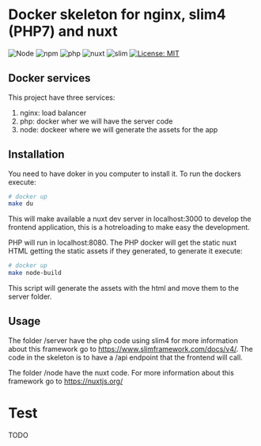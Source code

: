 # Docker skeleton for nginx, slim4 (PHP7) and nuxt


![Node](https://img.shields.io/badge/node-12.21.0-brightgreen)
![npm](https://img.shields.io/badge/npm-6.14.11-blue)
![php](https://img.shields.io/badge/php-7.3-9cf)
![nuxt](https://img.shields.io/badge/nuxt.js-v2.14.11-04C690.svg)
![slim](https://img.shields.io/badge/slim-4-green)
[![License: MIT](https://img.shields.io/badge/License-MIT-blue.svg?style=flat-square)](https://opensource.org/licenses/MIT)

## Docker services

This project have three services:
1. nginx: load balancer
2. php: docker wher we will have the server code
3. node: dockeer where we will generate the assets for the app

## Installation

You need to have doker in you computer to install it. To run the dockers execute:

```sh
# docker up
make du
```

This will make available a nuxt dev server in localhost:3000 to develop the frontend application, this is a hotreloading to make easy the development.

PHP will run in localhost:8080. The PHP docker will get the static nuxt HTML getting the static assets if they generated, to generate it execute:
```sh
# docker up
make node-build
```

This script will generate the assets with the html and move them to the server folder.

## Usage
The folder /server have the php code using slim4 for more information about this framework go to https://www.slimframework.com/docs/v4/. The code in the skeleton is to have a /api endpoint that the frontend will call.

The folder /node have the nuxt code. For more information about this framework go to https://nuxtjs.org/

# Test
TODO
